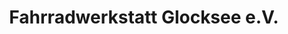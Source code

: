 ---
title: "Fahrradwerkstatt Glocksee e.V."
url: /hannover/fahrradwerkstatt-glocksee-e-v/
shop: Fahrrad
---